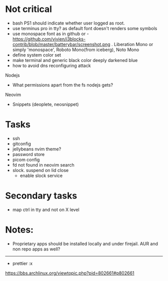 # Not critical

- bash PS1 should indicate whether user logged as root.
- use terminus pro in tty? as default font doesn't renders some symbols
- use monospace font as in github or - https://github.com/vivien/i3blocks-contrib/blob/master/batterybar/screenshot.png . Liberation Mono or simply 'monospace', Roboto Mono(from iceberg), Noto Mono
- define system color set
- make terminal and generic black color deeply darkened blue
- how to avoid dns reconfiguring attack

Nodejs

- What permissions apart from the fs nodejs gets?

Neovim

- Snippets (deoplete, neosnippet)

# Tasks

- ssh
- gitconfig
- jellybeans nvim theme?
- password store
- picom config
- fd not found in neovim search
- slock. suspend on lid close
  - enable slock service

# Secondary tasks

- map ctrl in tty and not on X level

# Notes:

- Proprietary apps should be installed locally and under firejail. AUR and non repo apps as well?

---

- prettier :x

https://bbs.archlinux.org/viewtopic.php?pid=802661#p802661
